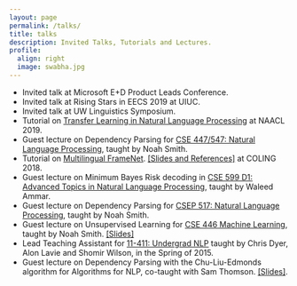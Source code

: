 ```yaml
---
layout: page
permalink: /talks/
title: talks
description: Invited Talks, Tutorials and Lectures.
profile:
  align: right
  image: swabha.jpg
---
```


- Invited talk at Microsoft E+D Product Leads Conference.
- Invited talk at Rising Stars in EECS 2019 at UIUC.
- Invited talk at UW Linguistics Symposium.
- Tutorial on [Transfer Learning in Natural Language Processing](https://docs.google.com/presentation/d/1fIhGikFPnb7G5kr58OvYC3GN4io7MznnM0aAgadvJfc) at NAACL 2019.
- Guest lecture on Dependency Parsing for [CSE 447/547: Natural Language Processing](https://courses.cs.washington.edu/courses/cse447/19wi/), taught by Noah Smith.
- Tutorial on [Multilingual FrameNet](https://framenet.icsi.berkeley.edu/fndrupal/node/5552/). [[Slides and References]](https://github.com/swabhs/coling18tutorial) at COLING 2018.
- Guest lecture on Minimum Bayes Risk decoding in [CSE 599 D1: Advanced Topics in Natural Language Processing](https://wammar.github.io/2018sp_uw_cse_599/), taught by Waleed Ammar.
- Guest lecture on Dependency Parsing for [CSEP 517: Natural Language Processing](https://courses.cs.washington.edu/courses/csep517/18sp/), taught by Noah Smith.
- Guest lecture on Unsupervised Learning for [CSE 446 Machine Learning](https://courses.cs.washington.edu/courses/cse446/17au/), taught by Noah Smith. [[Slides]](https://courses.cs.washington.edu/courses/cse446/17au/unsup.pdf)
- Lead Teaching Assistant for [11-411: Undergrad NLP](http://demo.clab.cs.cmu.edu/NLP/) taught by Chris Dyer, Alon Lavie and Shomir Wilson, in the Spring of 2015.
- Guest lecture on Dependency Parsing with the Chu-Liu-Edmonds algorithm for Algorithms for NLP, co-taught with Sam Thomson. [[Slides]](http://www.cs.cmu.edu/~sswayamd/talks/cle.pdf).
